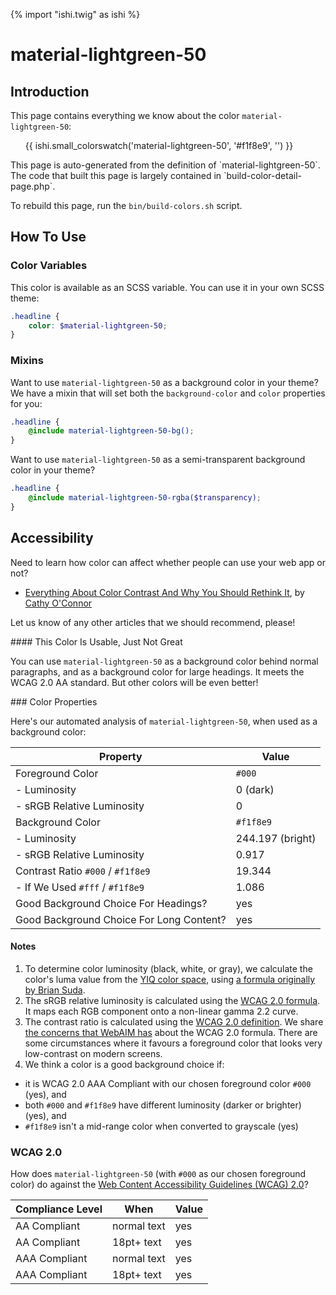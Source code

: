 {% import "ishi.twig" as ishi %}
# material-lightgreen-50

## Introduction

This page contains everything we know about the color `material-lightgreen-50`:

<div class="grid">
    <div class="cell">
        <div class="swatch">
            <ul>
                {{ ishi.small_colorswatch('material-lightgreen-50', '#f1f8e9', '') }}
            </ul>
        </div>
    </div>
</div>

<div class="callout attention" markdown="1">
This page is auto-generated from the definition of `material-lightgreen-50`. The code that built this page is largely contained in `build-color-detail-page.php`.

To rebuild this page, run the `bin/build-colors.sh` script.
</div>

## How To Use

### Color Variables

This color is available as an SCSS variable. You can use it in your own SCSS theme:

```scss
.headline {
    color: $material-lightgreen-50;
}
```

### Mixins

Want to use `material-lightgreen-50` as a background color in your theme? We have a mixin that will set both the `background-color` and `color` properties for you:

```scss
.headline {
    @include material-lightgreen-50-bg();
}
```

Want to use `material-lightgreen-50` as a semi-transparent background color in your theme?

```scss
.headline {
    @include material-lightgreen-50-rgba($transparency);
}
```

## Accessibility

Need to learn how color can affect whether people can use your web app or not?

* [Everything About Color Contrast And Why You Should Rethink It](https://www.smashingmagazine.com/2014/10/color-contrast-tips-and-tools-for-accessibility/), by [Cathy O'Connor](http://www.twitter.com/cagocon)

Let us know of any other articles that we should recommend, please!
<div class="callout warning" markdown="1">
#### This Color Is Usable, Just Not Great

You can use `material-lightgreen-50` as a background color behind normal paragraphs, and as a background color for large headings. It meets the WCAG 2.0 AA standard. But other colors will be even better!
</div>
### Color Properties

Here's our automated analysis of `material-lightgreen-50`, when used as a background color:

Property | Value
---------|------
Foreground Color | `#000`
- Luminosity | 0 (dark)
- sRGB Relative Luminosity | 0
Background Color | `#f1f8e9`
- Luminosity | 244.197 (bright)
- sRGB Relative Luminosity | 0.917
Contrast Ratio `#000` / `#f1f8e9` | 19.344
- If We Used `#fff` / `#f1f8e9` | 1.086
Good Background Choice For Headings? | yes
Good Background Choice For Long Content? | yes

#### Notes

1. To determine color luminosity (black, white, or gray), we calculate the color's luma value from the [YIQ color space](https://en.wikipedia.org/wiki/YIQ), using [a formula originally by Brian Suda](https://24ways.org/2010/calculating-color-contrast/).
1. The sRGB relative luminosity is calculated using the [WCAG 2.0 formula](https://www.w3.org/TR/WCAG20/#relativeluminancedef). It maps each RGB component onto a non-linear gamma 2.2 curve.
1. The contrast ratio is calculated using the [WCAG 2.0 definition](https://www.w3.org/TR/2008/REC-WCAG20-20081211/#contrast-ratiodef). We share [the concerns that WebAIM has](http://webaim.org/blog/wcag-2-1-feedback/) about the WCAG 2.0 formula. There are some circumstances where it favours a foreground color that looks very low-contrast on modern screens.
1. We think a color is a good background choice if:
  - it is WCAG 2.0 AAA Compliant with our chosen foreground color `#000` (yes), and
  - both `#000` and `#f1f8e9` have different luminosity (darker or brighter) (yes), and
  - `#f1f8e9` isn't a mid-range color when converted to grayscale (yes)

### WCAG 2.0

How does `material-lightgreen-50` (with `#000` as our chosen foreground color) do against the [Web Content Accessibility Guidelines (WCAG) 2.0](https://www.w3.org/TR/WCAG20/)?

Compliance Level | When | Value
-----------------|------|------
AA Compliant | normal text | yes
AA Compliant | 18pt+ text | yes
AAA Compliant | normal text | yes
AAA Compliant | 18pt+ text | yes